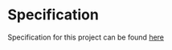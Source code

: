 # Specification

Specification for this project can be found [here](https://cs50.harvard.edu/web/2020/projects/0/search/#specification)